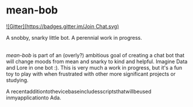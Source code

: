 mean-bob
========
[![Gitter](https://badges.gitter.im/Join Chat.svg)](https://gitter.im/JaimeLynSchatz/mean-bob?utm_source=badge&utm_medium=badge&utm_campaign=pr-badge&utm_content=badge)

A snobby, snarky little bot. A perennial work in progress.

<br />*mean-bob* is part of an (overly?) ambitious goal of creating a chat bot that will change moods from mean and snarky to kind and helpful. Imagine Data and Lore in one bot :). This is very much a work in progress, but it's a fun toy to play with when frustrated with other more significant projects or studying.


A recentadditiontothevicebaseincludesscriptsthatwillbeused inmyapplicationto Ada.
